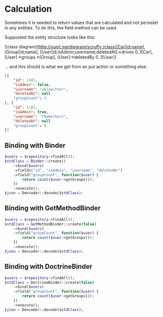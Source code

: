 Calculation
===========

Sometimes it is needed to return values that are calculated and not persistet in any entities. To do this, the
field method can be used.

Supposted the entity structure looks like this:

![class diagram](http://yuml.me/diagram/scruffy;/class/[Car|id;name], [Group|id;name], [User|id;isAdmin;username;deletedAt]->drives 0..1[Car], [User]->groups *[Group], [User]->deletedBy 0..1[User])

... and this should is what we get from an put action or something else:

```json
[{
    "id": 1181,
    "isAdmin": false,
    "username": "uklawitter",
    "deletedAt": null
    "groupCount": 3
}, {
    "id": 1182,
    "isAdmin": true,
    "username": "thaberkern",
    "deletedAt": null
    "groupCount": 6
}]
```

Binding with Binder
-------------------

```php
$users = $repository->findAll();
$stdClass = Binder::create()
    ->bind($users)
    ->fields("id", "isAdmin", "username", "deletedAt")
    ->field("groupCount", function($user) {
        return count($user->getGroups());
    })
    ->execute();
$json = Dencoder::decode($stdClass);
```

Binding with GetMethodBinder
----------------------------

```php
$users = $repository->findAll();
$stdClass = GetMethodBinder::create(false)
    ->bind($users)
    ->field("groupCount", function($user) {
        return count($user->getGroups());
    })
    ->execute();
$json = Dencoder::decode($stdClass);
```

Binding with DoctrineBinder
---------------------------

```php
$users = $repository->findAll();
$stdClass = DoctrineBinder::create(false)
    ->bind($users)
    ->field("groupCount", function($user) {
        return count($user->getGroups());
    })
    ->execute();
$json = Dencoder::decode($stdClass);
```